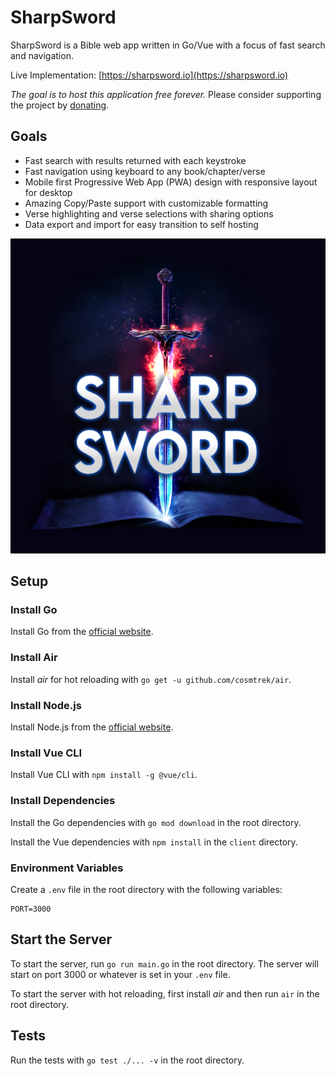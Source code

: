 # SharpSword

SharpSword is a Bible web app written in Go/Vue with a focus of fast search and navigation. 

Live Implementation: [https://sharpsword.io](https://sharpsword.io)

*The goal is to host this application free forever.* Please consider supporting the project by [donating](https://venmo.com/DanSafee).

## Goals

- Fast search with results returned with each keystroke
- Fast navigation using keyboard to any book/chapter/verse
- Mobile first Progressive Web App (PWA) design with responsive layout for desktop
- Amazing Copy/Paste support with customizable formatting
- Verse highlighting and verse selections with sharing options
- Data export and import for easy transition to self hosting

![SharpSword](./logo/sword_zoom_sq_512.png)

## Setup

### Install Go

Install Go from the [official website](https://golang.org/doc/install).

### Install Air

Install _air_ for hot reloading with `go get -u github.com/cosmtrek/air`.

### Install Node.js

Install Node.js from the [official website](https://nodejs.org/en/download/).

### Install Vue CLI

Install Vue CLI with `npm install -g @vue/cli`.

### Install Dependencies

Install the Go dependencies with `go mod download` in the root directory.

Install the Vue dependencies with `npm install` in the `client` directory.

### Environment Variables

Create a `.env` file in the root directory with the following variables:
```
PORT=3000
```

## Start the Server

To start the server, run `go run main.go` in the root directory. The server will start on port 3000 or whatever is set in your `.env` file.

To start the server with hot reloading, first install _air_ and then run `air` in the root directory.


## Tests

Run the tests with `go test ./... -v` in the root directory.
